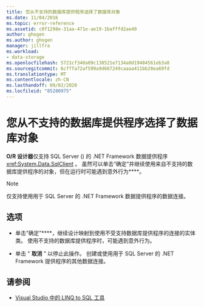 ```yaml
---
title: 您从不支持的数据库提供程序选择了数据库对象
ms.date: 11/04/2016
ms.topic: error-reference
ms.assetid: c0f1298e-31aa-471e-ae19-1bafffd2ae40
author: ghogen
ms.author: ghogen
manager: jillfra
ms.workload:
- data-storage
ms.openlocfilehash: 5721cf340a09c138521e7134a0d19484561eb3a0
ms.sourcegitcommit: 6cfffa72af599a9d667249caaaa411bb28ea69fd
ms.translationtype: MT
ms.contentlocale: zh-CN
ms.lasthandoff: 09/02/2020
ms.locfileid: "85280975"
---
```

# <a name="you-have-selected-a-database-object-from-an-unsupported-database-provider"></a>您从不支持的数据库提供程序选择了数据库对象

**O/R 设计器**仅支持 SQL Server () 的 .NET Framework 数据提供程序 <xref:System.Data.SqlClient> 。 虽然可以单击“确定”并继续使用来自不支持的数据库提供程序的对象，但在运行时可能遇到意外行为****。

> [!NOTE]
> 仅支持使用用于 SQL Server 的 .NET Framework 数据提供程序的数据连接。

## <a name="options"></a>选项

- 单击“确定”****，继续设计映射到使用不受支持数据库提供程序的连接的实体类。 使用不支持的数据库提供程序时，可能遇到意外行为。

- 单击 " **取消** " 以停止此操作。 创建或使用用于 SQL Server 的 .NET Framework 提供程序的其他数据连接。

## <a name="see-also"></a>请参阅

- [Visual Studio 中的 LINQ to SQL 工具](../data-tools/linq-to-sql-tools-in-visual-studio2.md)
